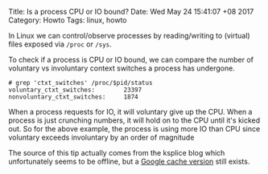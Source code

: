 Title: Is a process CPU or IO bound?
Date: Wed May 24 15:41:07 +08 2017
Category: Howto
Tags: linux, howto

In Linux we can control/observe processes by reading/writing to (virtual) files
exposed via `/proc` or `/sys`. 

To check if a process is CPU or IO bound, we can compare the number of
voluntary vs involuntary context switches a process has undergone. 

```
# grep 'ctxt_switches' /proc/$pid/status
voluntary_ctxt_switches:        23397
nonvoluntary_ctxt_switches:     1874
```

When a process requests for IO, it will voluntary give up the CPU. When a
process is just crunching numbers, it will hold on to the CPU until it's kicked
out. So for the above example, the process is using more IO than CPU since
voluntary exceeds involuntary by an order of magnitude

The source of this tip actually comes from the ksplice blog which unfortunately
seems to be offline, but a [Google cache
version](https://webcache.googleusercontent.com/search?q=cache:3YLJEptE1BsJ:https://blogs.oracle.com/ksplice/solving-problems-with-proc+ksplice+solving+problems+with+proc)
still exists.

